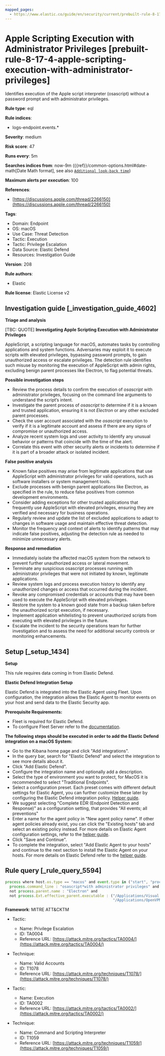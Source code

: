 ```yaml
---
mapped_pages:
  - https://www.elastic.co/guide/en/security/current/prebuilt-rule-8-17-4-apple-scripting-execution-with-administrator-privileges.html
---
```


# Apple Scripting Execution with Administrator Privileges [prebuilt-rule-8-17-4-apple-scripting-execution-with-administrator-privileges]

Identifies execution of the Apple script interpreter (osascript) without a password prompt and with administrator privileges.

**Rule type**: eql

**Rule indices**:

* logs-endpoint.events.*

**Severity**: medium

**Risk score**: 47

**Runs every**: 5m

**Searches indices from**: now-9m ({{ref}}/common-options.html#date-math[Date Math format], see also [`Additional look-back time`](docs-content://solutions/security/detect-and-alert/create-detection-rule.md#rule-schedule))

**Maximum alerts per execution**: 100

**References**:

* [https://discussions.apple.com/thread/2266150](https://discussions.apple.com/thread/2266150)

**Tags**:

* Domain: Endpoint
* OS: macOS
* Use Case: Threat Detection
* Tactic: Execution
* Tactic: Privilege Escalation
* Data Source: Elastic Defend
* Resources: Investigation Guide

**Version**: 208

**Rule authors**:

* Elastic

**Rule license**: Elastic License v2

## Investigation guide [_investigation_guide_4602]

**Triage and analysis**

[TBC: QUOTE]
**Investigating Apple Scripting Execution with Administrator Privileges**

AppleScript, a scripting language for macOS, automates tasks by controlling applications and system functions. Adversaries may exploit it to execute scripts with elevated privileges, bypassing password prompts, to gain unauthorized access or escalate privileges. The detection rule identifies such misuse by monitoring the execution of AppleScript with admin rights, excluding benign parent processes like Electron, to flag potential threats.

**Possible investigation steps**

* Review the process details to confirm the execution of *osascript* with administrator privileges, focusing on the command line arguments to understand the script’s intent.
* Investigate the parent process of *osascript* to determine if it is a known and trusted application, ensuring it is not *Electron* or any other excluded parent processes.
* Check the user account associated with the *osascript* execution to verify if it is a legitimate account and assess if there are any signs of compromise or unauthorized access.
* Analyze recent system logs and user activity to identify any unusual behavior or patterns that coincide with the time of the alert.
* Correlate this event with other security alerts or incidents to determine if it is part of a broader attack or isolated incident.

**False positive analysis**

* Known false positives may arise from legitimate applications that use AppleScript with administrator privileges for valid operations, such as software installers or system management tools.
* Exclude processes with benign parent applications like Electron, as specified in the rule, to reduce false positives from common development environments.
* Consider adding exceptions for other trusted applications that frequently use AppleScript with elevated privileges, ensuring they are verified and necessary for business operations.
* Regularly review and update the list of excluded applications to adapt to changes in software usage and maintain effective threat detection.
* Monitor the frequency and context of alerts to identify patterns that may indicate false positives, adjusting the detection rule as needed to minimize unnecessary alerts.

**Response and remediation**

* Immediately isolate the affected macOS system from the network to prevent further unauthorized access or lateral movement.
* Terminate any suspicious osascript processes running with administrator privileges that were not initiated by known, legitimate applications.
* Review system logs and process execution history to identify any unauthorized changes or access that occurred during the incident.
* Revoke any compromised credentials or accounts that may have been used to execute the AppleScript with elevated privileges.
* Restore the system to a known good state from a backup taken before the unauthorized script execution, if necessary.
* Implement application whitelisting to prevent unauthorized scripts from executing with elevated privileges in the future.
* Escalate the incident to the security operations team for further investigation and to assess the need for additional security controls or monitoring enhancements.


## Setup [_setup_1434]

**Setup**

This rule requires data coming in from Elastic Defend.

**Elastic Defend Integration Setup**

Elastic Defend is integrated into the Elastic Agent using Fleet. Upon configuration, the integration allows the Elastic Agent to monitor events on your host and send data to the Elastic Security app.

**Prerequisite Requirements:**

* Fleet is required for Elastic Defend.
* To configure Fleet Server refer to the [documentation](docs-content://reference/ingestion-tools/fleet/fleet-server.md).

**The following steps should be executed in order to add the Elastic Defend integration on a macOS System:**

* Go to the Kibana home page and click "Add integrations".
* In the query bar, search for "Elastic Defend" and select the integration to see more details about it.
* Click "Add Elastic Defend".
* Configure the integration name and optionally add a description.
* Select the type of environment you want to protect, for MacOS it is recommended to select "Traditional Endpoints".
* Select a configuration preset. Each preset comes with different default settings for Elastic Agent, you can further customize these later by configuring the Elastic Defend integration policy. [Helper guide](docs-content://solutions/security/configure-elastic-defend/configure-an-integration-policy-for-elastic-defend.md).
* We suggest selecting "Complete EDR (Endpoint Detection and Response)" as a configuration setting, that provides "All events; all preventions"
* Enter a name for the agent policy in "New agent policy name". If other agent policies already exist, you can click the "Existing hosts" tab and select an existing policy instead. For more details on Elastic Agent configuration settings, refer to the [helper guide](docs-content://reference/ingestion-tools/fleet/agent-policy.md).
* Click "Save and Continue".
* To complete the integration, select "Add Elastic Agent to your hosts" and continue to the next section to install the Elastic Agent on your hosts. For more details on Elastic Defend refer to the [helper guide](docs-content://solutions/security/configure-elastic-defend/install-elastic-defend.md).


## Rule query [_rule_query_5594]

```js
process where host.os.type == "macos" and event.type in ("start", "process_started") and process.name : "osascript" and
  process.command_line : "osascript*with administrator privileges" and
  not process.parent.name : "Electron" and
  not process.Ext.effective_parent.executable : ("/Applications/Visual Studio Code.app/Contents/MacOS/Electron",
                                                 "/Applications/OpenVPN Connect/Uninstall OpenVPN Connect.app/Contents/MacOS/uninstaller")
```

**Framework**: MITRE ATT&CKTM

* Tactic:

    * Name: Privilege Escalation
    * ID: TA0004
    * Reference URL: [https://attack.mitre.org/tactics/TA0004/](https://attack.mitre.org/tactics/TA0004/)

* Technique:

    * Name: Valid Accounts
    * ID: T1078
    * Reference URL: [https://attack.mitre.org/techniques/T1078/](https://attack.mitre.org/techniques/T1078/)

* Tactic:

    * Name: Execution
    * ID: TA0002
    * Reference URL: [https://attack.mitre.org/tactics/TA0002/](https://attack.mitre.org/tactics/TA0002/)

* Technique:

    * Name: Command and Scripting Interpreter
    * ID: T1059
    * Reference URL: [https://attack.mitre.org/techniques/T1059/](https://attack.mitre.org/techniques/T1059/)



